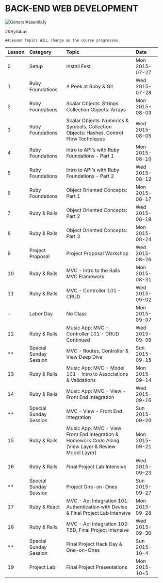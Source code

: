 BACK-END WEB DEVELOPMENT
============================

![GeneralAssemb.ly](https://github.com/generalassembly/ga-ruby-on-rails-for-devs/raw/master/images/ga.png "GeneralAssemb.ly")

##Syllabus

	##Lesson Topics WILL change as the course progresses.

| Lesson  | Category| Topic| Date|
| ------------- |:--------------------------------------------------|:-------------------------------|:-------------------|
| 0 | Setup |Install Fest | Mon 2015-07-27 |
| 1 | Ruby Foundations | A Peek at Ruby & Git | Wed 2015-07-28 |
| 2 | Ruby Foundations|  Scalar Objects: Strings. Collection Objects: Arrays | Mon 2015-08-03 |
| 3 | Ruby Foundations| Scalar Objects: Numerics & Symbols. Collection Objects: Hashes. Control Flow Techniques| Wed 2015-08-05 |
| 4 | Ruby Foundations | Intro to API's with Ruby Foundations - Part 1|   Mon 2015-08-10
| 5 | Ruby Foundations | Intro to API's with Ruby Foundations - Part 2| Wed 2015-08-12 |
| 6 | Ruby Foundations | Object Oriented Concepts: Part 1  | Mon 2015-08-17 |
| 7 | Ruby & Rails | Object Oriented Concepts: Part 2 | Wed 2015-08-19 |
| 8 | Ruby & Rails | Object Oriented Concepts: Part 3 | Mon 2015-08-24|
| 9 | Project Proposal| Project Proposal Workshop| Wed 2015-08-26 |
| 10 | Ruby & Rails| MVC - Intro to the Rails MVC Framework |Mon 2015-08-31 |
| 11 | Ruby & Rails| MVC - Controller 101 - CRUD |Wed 2015-09-02|
| -  | Labor Day | No Class | Mon 2015-09-07 |
| 12 | Ruby & Rails| Music App: MVC - Controller 101 - CRUD Continued | Wed 2015-09-09|
| ** | Special Sunday Session | MVC - Routes, Controller & View Deep Dive   |Sun 2015-09-15|
| 13 | Ruby & Rails| Music App: MVC - Model 101 - Intro to Associations & Validations | Mon 2015-09-14|
| 14 | Ruby & Rails| Music App: MVC - View - Front End Integration | Wed 2015-09-16 |
| ** | Special Sunday Session| MVC - View - Front End Integration |Sun 2015-09-20|
| 15 | Ruby & Rails| Music App: MVC - View Front End Integration & Homework Code Along (View Layer & Review Model Layer)  |Mon 2015-09-21|
| 16 | Ruby & Rails| Final Project Lab Intensive |Wed 2015-09-23|
| ** | Special Sunday Session| Project One-on-Ones|Sun 2015-09-27|
| 17 | Ruby & React| MVC - Api Integration 101: Authentication with Devise  & Final Project Lab Intensive | Mon 2015-09-28|
| 18 | Ruby & Rails| MVC - Api Integration 102: TBD, Final Project Intensive |Wed 2015-09-30|
| ** | Special Sunday Session | Final Project Hack Day & One-on-Ones | Sun 2015-10-4 |
| 19 | Project Lab | Final Project Presentations| Mon 2015-10-5|
